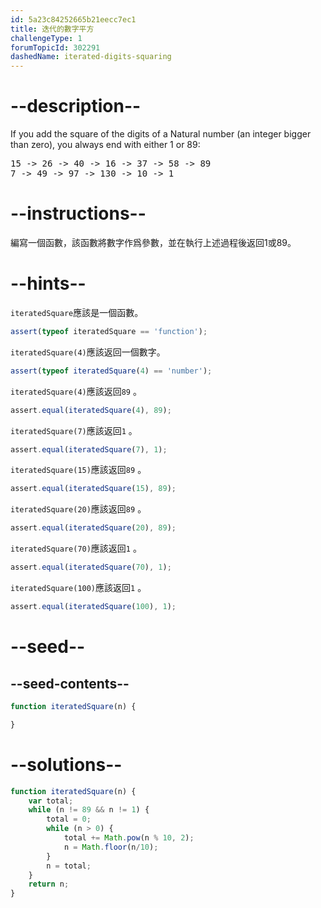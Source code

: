 ```yaml
---
id: 5a23c84252665b21eecc7ec1
title: 迭代的數字平方
challengeType: 1
forumTopicId: 302291
dashedName: iterated-digits-squaring
---
```


# --description--

If you add the square of the digits of a Natural number (an integer bigger than zero), you always end with either 1 or 89:

<pre>15 -> 26 -> 40 -> 16 -> 37 -> 58 -> 89
7 -> 49 -> 97 -> 130 -> 10 -> 1
</pre>

# --instructions--

編寫一個函數，該函數將數字作爲參數，並在執行上述過程後返回1或89。

# --hints--

`iteratedSquare`應該是一個函數。

```js
assert(typeof iteratedSquare == 'function');
```

`iteratedSquare(4)`應該返回一個數字。

```js
assert(typeof iteratedSquare(4) == 'number');
```

`iteratedSquare(4)`應該返回`89` 。

```js
assert.equal(iteratedSquare(4), 89);
```

`iteratedSquare(7)`應該返回`1` 。

```js
assert.equal(iteratedSquare(7), 1);
```

`iteratedSquare(15)`應該返回`89` 。

```js
assert.equal(iteratedSquare(15), 89);
```

`iteratedSquare(20)`應該返回`89` 。

```js
assert.equal(iteratedSquare(20), 89);
```

`iteratedSquare(70)`應該返回`1` 。

```js
assert.equal(iteratedSquare(70), 1);
```

`iteratedSquare(100)`應該返回`1` 。

```js
assert.equal(iteratedSquare(100), 1);
```

# --seed--

## --seed-contents--

```js
function iteratedSquare(n) {

}
```

# --solutions--

```js
function iteratedSquare(n) {
    var total;
    while (n != 89 && n != 1) {
        total = 0;
        while (n > 0) {
            total += Math.pow(n % 10, 2);
            n = Math.floor(n/10);
        }
        n = total;
    }
    return n;
}
```
